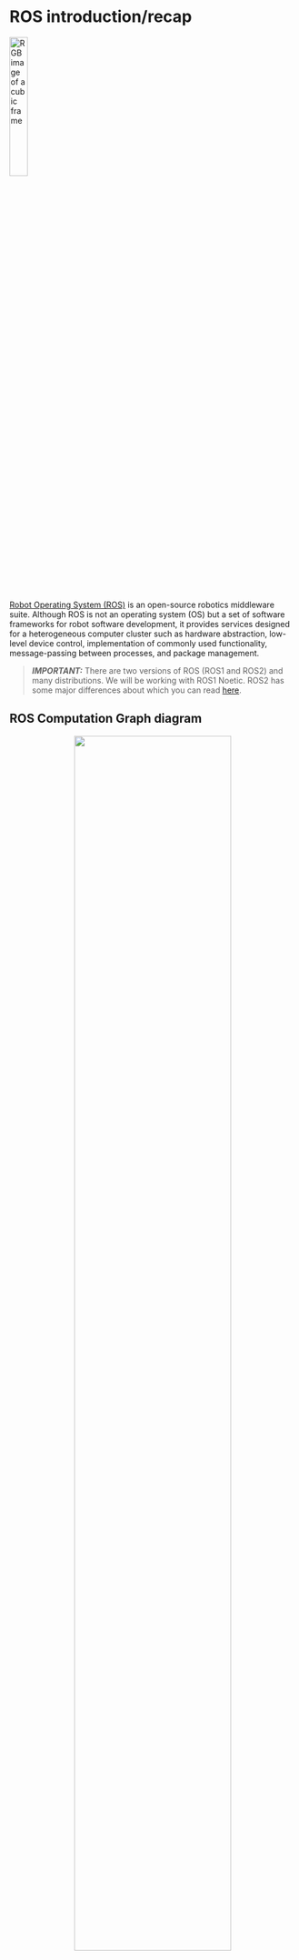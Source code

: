 # ROS introduction/recap

<img src="https://upload.wikimedia.org/wikipedia/commons/thumb/b/bb/Ros_logo.svg/300px-Ros_logo.svg.png" alt="RGB image of a cubic frame" title="RGB image of a cubic frame" width=25%>

[Robot Operating System (ROS)](https://en.wikipedia.org/wiki/Robot_Operating_System) is an open-source robotics middleware suite. Although ROS is not an operating system (OS) but a set of software frameworks for robot software development, it provides services designed for a heterogeneous computer cluster such as hardware abstraction, low-level device control, implementation of commonly used functionality, message-passing between processes, and package management.

> **_IMPORTANT:_**  There are two versions of ROS (ROS1 and ROS2) and many distributions. We will be working with ROS1 Noetic. ROS2 has some major differences about which you can read [here](https://roboticsbackend.com/ros1-vs-ros2-practical-overview/).

## ROS Computation Graph diagram

<p align="center">
<img src="https://res.cloudinary.com/dbzzslryr/image/upload/v1596181676/ros_master_communication_znqheg.png" alt="" title="" width=74%>
</p>

- **Nodes**: Nodes are processes that perform computation.

- **Master**: The ROS Master provides name registration and lookup to the rest of the Computation Graph. Without the Master, nodes would not be able to find each other, exchange messages, or invoke services.

- **Parameter Server**: The Parameter Server allows data to be stored by key in a central location.

- **Messages**: Nodes communicate with each other by passing messages. A message is simply a data structure, comprising typed fields.

- **Topics**: Messages are routed via a transport system with publish / subscribe semantics. A node sends out a message by publishing it to a given topic. The topic is a name that is used to identify the content of the message. A node that is interested in a certain kind of data will subscribe to the appropriate topic.

- **Services**: The publish / subscribe model is a very flexible communication paradigm, but its many-to-many, one-way transport is not appropriate for request / reply interactions, which are often required in a distributed system. Request / reply is done via services, which are defined by a pair of message structures: one for the request and one for the reply.

- **Bags**: Bags are a format (.bag) for saving and playing back ROS message data.

> **HINT:**  You can read more about ROS concepts [here](http://wiki.ros.org/ROS/Concepts).

> **HINT:**  Installation instructions for ROS1 can be found [here](http://wiki.ros.org/ROS/Tutorials/InstallingandConfiguringROSEnvironment). You can also use official ROS [docker images](https://hub.docker.com/_/ros).

## Catkin workspace and packages:
While working with ROS, you will be working inside a catkin workspace. Catkin workspace is a folder where you modify, build, and install catkin packages. Workspace lets you build multiple catkin packages together all at once. ROS nodes are written inside the catkin packages.

Before creating a catkin workspace make sure to source the ROS environment setup file to have access to ROS commands:
```bash
source /opt/ros/[YOUR_ROS_DISTRO]/setup.bash
```

To create a catkin workspace you have to create a directory with `src` folder and run `catkin_make`:
```bash
mkdir -p catkin_ws/src
cd catkin_ws
catkin_make
```

The catkin packages should reside inside `src` folder. To build the ROS nodes (catkin packages) you have to run the same command in the same directory as above:
```bash
catkin_make
```

After building you have to source the environment variables. **Remember that you have to do that in every terminal in which you want to use the built code. Note that you should do that after every building operation to use newly built code.**
```bash
source devel/setup.bash
```

## Running nodes:

Before the execution of any node, you have to start a ROS system:
```bash
roscore
```

Running a single node:
```bash
rosrun [PACKAGE] [NODE_NAME]
```

Running a .launch file (with the use of .launch file you can, e.g. run multiple nodes with one command):
```bash
roslaunch [PACKAGE] [FILENAME].launch
```

## Working with topics:
Display the list of available topics:
```bash
rostopic list
```

Display the information about a specific topic: 
```bash
rostopic info [TOPIC]
```

Read messages published to the topic: 
```bash
rostopic echo [TOPIC]
```

Publish message to the topic: 
```bash
rostopic pub [TOPIC] [MSG_TYPE] [ARGS]
```

## Bags
A bag is a file format in ROS for storing ROS message data. ROS messages can can be recorded inside bag files and played back in ROS. They provide a convenient way for testing the developed code and creating datasets.

Play back the contents of a file:
```bash
rosbag play [BAG_FILE_PATH].bag
```

Display a summary of the contents of the bag file:
```bash
rosbag info [BAG_FILE_PATH].bag
```

> **HINT:**  More informations about ROS and more ROS tutorials can be found [here](http://wiki.ros.org/ROS/Tutorials).

# Point Clouds

A [point cloud](https://en.wikipedia.org/wiki/Point_cloud) is a discrete set of data points in space. The points may represent a 3D shape, object or scene. Each point position has its set of Cartesian coordinates (X, Y, Z). Point clouds are generally produced by 3D scanners, LIDARs or by photogrammetry software.

## Example data

![](https://upload.wikimedia.org/wikipedia/commons/thumb/4/4c/Point_cloud_torus.gif/220px-Point_cloud_torus.gif)
<img src="https://velodynelidar.com/wp-content/uploads/2020/07/A-Guide-to-Lidar-Wavelengths-Velodyne-Lidar-AlphaPrime-1.jpg" alt="RGB image of a cubic frame" title="RGB image of a cubic frame" height=221>

<!-- ## ROS point cloud message
ROS message for handling point clouds is PointCloud2 message from sensor_msgs subpackage:
```
# This message holds a collection of N-dimensional points, which may
# contain additional information such as normals, intensity, etc. The
# point data is stored as a binary blob, its layout described by the
# contents of the "fields" array.

# The point cloud data may be organized 2d (image-like) or 1d
# (unordered). Point clouds organized as 2d images may be produced by
# camera depth sensors such as stereo or time-of-flight.

# Time of sensor data acquisition, and the coordinate frame ID (for 3d
# points).
Header header

# 2D structure of the point cloud. If the cloud is unordered, height is
# 1 and width is the length of the point cloud.
uint32 height
uint32 width

# Describes the channels and their layout in the binary data blob.
PointField[] fields

bool    is_bigendian # Is this data bigendian?
uint32  point_step   # Length of a point in bytes
uint32  row_step     # Length of a row in bytes
uint8[] data         # Actual point data, size is (row_step*height)

bool is_dense        # True if there are no invalid points
``` -->

# Point Cloud Library (PCL)
<img src="https://upload.wikimedia.org/wikipedia/commons/4/4a/Pcl_%28PointClouds_library%29_logo_with_text.png" alt="RGB image of a cubic frame" title="RGB image of a cubic frame" width=14%>

The [Point Cloud Library (PCL)](https://pointclouds.org/) is a standalone, open-source library for 2D/3D image and point cloud processing. The library contains algorithms for filtering, feature estimation, surface reconstruction, 3D registration, model fitting, object recognition, and segmentation. We will use PCL C++ API. There is a small [python binding to the PCL library](https://github.com/strawlab/python-pcl), but is it no longer maintained and the functionalities are limited.

> **HINT:**  PCL documentation can be found [here](https://pointclouds.org/documentation/).

> **HINT:**  PCL tutorials can be found [here](https://pcl.readthedocs.io/projects/tutorials/en/master/). Using PCL in ROS is described [here](https://github.com/methylDragon/pcl-ros-tutorial/blob/master/PCL%20Reference%20with%20ROS.md).

<!-- ## PCL installation:
Install PCL for ROS:
```bash
sudo apt install ros-[YOUR_ROS_DISTRO]-pcl-ros
```

Install useful PCL command line tools:
```bash
sudo apt install pcl-tools
``` -->

<!-- ## ROS package setup for PCL:
For the most general setup: 

Add these lines in `CMakeLists.txt`:

```cmake
find_package(PCL REQUIRED)
include_directories(${PCL_INCLUDE_DIRS})
link_directories(${PCL_LIBRARY_DIRS})
add_definitions(${PCL_DEFINITIONS})
target_link_libraries(YOUR_NODE_NAME ${catkin_LIBRARIES} ${PCL_LIBRARIES})
```

Add the following lines to `package.xml`:
```xml
<build_depend>pcl_conversions</build_depend>
<build_depend>pcl_ros</build_depend>
<exec_depend>pcl_conversions</exec_depend>
<exec_depend>pcl_ros</exec_depend>
``` -->

## `pcl::PointCloud<PointT>` type
[pcl::PointCloud\<PointT>](https://pointclouds.org/documentation/singletonpcl_1_1_point_cloud.html) is the core point cloud class in the PCL library. It can be templated on any of the Point types listed in [point_types.hpp](https://pointclouds.org/documentation/point__types_8hpp_source.html), e.g.:
- **PointXYZ** - float x, y, z coordinates
- **PointXYZI** - float x, y, z coordinates and intensity
- **PointXYZRGB** - float x, y, z coordinates and rgb color

The points in the pcl::PointCloud<PointT> are stored in a `points` field as a vector.

Clouds in PCL are usually handled using [smart pointers](https://en.cppreference.com/book/intro/smart_pointers), e.g.:
```cpp
pcl::PointCloud<pcl::PointXYZ>::Ptr pcl_cloud
```

<!-- Converting between the ROS's sensor_msgs/PointCloud2 class and the point cloud template pcl::PointCloud\<PointT> class can be done with [`pcl::fromROSMsg`](http://docs.ros.org/en/indigo/api/pcl_conversions/html/namespacepcl.html#af662c7d46db4cf6f7cfdc2aaf4439760) and [`pcl::toROSMsg`](http://docs.ros.org/en/indigo/api/pcl_conversions/html/namespacepcl.html#af2c39730f92ade1603c55d45265e386d) from `pcl_conversions` package. -->

## PCD (Point Cloud Data)
[PCD (Point Cloud Data)](https://pointclouds.org/documentation/tutorials/pcd_file_format.html) is the primary data format in PCL. Point cloud can be saved in .pcd format with `pcl::io::savePCDFile` function. Point clouds saved in `.pcd` format can be displayed with the use of `pcl_viewer` command line tool from `pcl_tools` package. You can test it by downloading the example `.pcd` file and running the `pcl_viewer`:
```bash
wget https://raw.githubusercontent.com/PointCloudLibrary/pcl/master/test/bunny.pcd
pcl_viewer bunny.pcd
```

Point cloud in `.pcd` format can be loaded in code with `pcl::io::loadPCDFile` function.

The other common data formats for point clouds are: [.ply](https://en.wikipedia.org/wiki/PLY_(file_format)), [.las](https://www.asprs.org/divisions-committees/lidar-division/laser-las-file-format-exchange-activities), [.obj](https://en.wikipedia.org/wiki/Wavefront_.obj_file), [.stl](https://en.wikipedia.org/wiki/STL_(file_format)), [.off](https://en.wikipedia.org/wiki/OFF_(file_format)).

## Usage interface
Most of the PCL's functionalities (e.g., filters, segmentations) follow similar usage interface:
 - use `.setInputCloud()` to set the input cloud
 - set functionality-specific parameters with `.set...()`
 - depending on the functionality call `.compute()`, `.align()`, `.filter()`, etc. to get the output.

### PassThrough filter example:
(Passthrough filter filters values inside or outside a specified range in one dimension)

```cpp
pcl::PassThrough<PointT> filter;
filter.setInputCloud(input_cloud);
filter.setFilterFieldName("x");
filter.setFilterLimits(0.0, 5.0);
filter.filter(output_cloud);
```

# Exercises

## Data download
Download the .bag files from following links:
- https://drive.google.com/file/d/1BzrYD6691-iUnGSD2Jg6k95rEmkvwUsA/view?usp=sharing
- https://drive.google.com/file/d/1tP4JcVKj01HjQlGjOjdV2N5Dx35lSmZe/view?usp=sharing

## Docker container setup
To make things easier the docker image with PCL was prepared. 

1. Download the docker image from [here](https://drive.google.com/file/d/1kLDAAXiD1VklGuJxyVQcs0wF5eJf5ya-/view?usp=sharing)

2. Load the image:

```bash
docker load < ros_noetic_pcl.tar
```

2. Add access to desktop environment for docker container
```bash
xhost +local:'docker inspect --format='.Config.Hostname' MP_PCL'
```

3. Run new docker container
```bash
docker run -it \
    --net=host \
    --env=DISPLAY=$DISPLAY \
    --env=NVIDIA_VISIBLE_DEVICES=all \
    --env=NVIDIA_DRIVER_CAPABILITIES=all \
    --volume=/tmp/.X11-unix:/tmp/.X11-unix:ro \
    --volume=/home/student/mp_docker:/home/share:rw \
    --env="QT_X11_NO_MITSHM=1" \
    --env="XAUTHORITY=$XAUTH" \
    --volume="$XAUTH:$XAUTH" \
    --privileged \
    --workdir=/home \
    --name=MP_PCL \
    ros_noetic_pcl:latest \
    bash
```

> **NOTE:**  You will be able to exchange the data between the host machine and container using the shared folder: `/home/student/mp_docker:/home/share`.

4. To attach to a container in different terminal you can run:
```bash
docker exec -it MP_PCL bash
```

## ROS package setup
1. Create a catkin workspace.
```bash
mkdir -p catkin_ws/src
cd catkin_ws
catkin_make
``` 

2. Clone the prepared ROS package to the workspace
```bash
cd src
git clone https://github.com/dmn-sjk/mp_pcl.git
```

3. Build the package and source the environment
```bash
cd ..
catkin_make
source devel/setup.bash
```

## Task 1 - Create a range image from point cloud

> **NOTE:**  Keep in mind that both PCL and OpenCV had to be installed and configured for the project beforehand.

<p align="center">
<img src="_images/range_image_visu.png" alt="https://www.researchgate.net/publication/221908957/figure/fig2/AS:667827468001297@1536233884674/Range-image-generation-from-laser-scanner-point-cloud.jpg" title="" width=70%>
</p>

Range images are commonly used representations for 3D LiDAR point cloud processing in the field of autonomous driving. The 2D image view is a more compact representation and can be more convenient to use. The range image is an image on which every pixel is a distance (range) between the obstacle and the sensor. 

The task is to fill the pixels of an image with the range values from the LiDAR point cloud to create a range image. The sensor data is from [ouster OS1-128](https://data.ouster.io/downloads/datasheets/datasheet-rev7-v3p0-os1.pdf) LiDAR. Dimensions of the image (1024x128) refer to parameters of the used LiDAR sensor **(horizontal resolution: 1024, vertical resolution: 128).** Vertical field of view of the sensor is $\pm$ 22.5 $^\circ$.

### How to generate a range image from point cloud?
> [Tao et al., Detailed Analysis on Generating the Range Image for LiDAR Point Cloud Processing. Electronics 2021, 10, 1224.](https://www.mdpi.com/2079-9292/10/11/1224)

Given a point's 3D Cartesian coordindates (x, y, z), we need to calculate the spherical coordinates (the range r, the azimuth angle &theta; and the elevation angle &phi;):

<p align="center">
<img src="_images/spherical_visu.png" alt="https://www.mathworks.com/help/matlab/ref/math_cartsph.png" title="" width=30%>
</p>

<p align="center">
<img src="_images/spherical.png" alt="" title="" width=30%>
</p>

Let u and v represent the column and row index of the range image. Ideally, the center column of the range image should point to the vehicle’s heading direction. Therefore, the column index u can be calculated as:
<p align="center">
<img src="_images/u.png" alt="" title="" width=30%>
</p>
where ⌊·⌋ is the floor operator, w is the width of the range image.

If we define &phi;<sub>up</sub> and &phi;<sub>down</sub> as the maximum and minimum elevation angles, we have:
<p align="center">
<img src="_images/v.png" alt="" title="" width=30%>
</p>

Steps:
1. Open `src/ex1.cpp` file from cloned package (I suggest using  the remote explorer extension for VS code to attach to a running container).
2. Calculate the range, horizontal angle (azimuth angle) and vertical angle (elevation angle) of the laser beam for each point. Use [atan2](https://cplusplus.com/reference/cmath/atan2/) function for arctan calculation to handle angles greater than $\pm$π/2.
3. Calculate the pixel location on the image for each point.
4. If the value of range is higher than 50 m, set it to 50 m.
5. Normalize pixel values from 0-50 to 0-255.
6. To check the results run the roslaunch and play back the LiDAR data recorded in `ouster.bag`. The range image is published and should be visible in the visuzalization tool `rviz`.

```bash
roslaunch mp_pcl ex1.launch
``` 
```bash
rosbag play --loop ouster.bag
``` 
> **NOTE:**  `--loop` flag makes the rosbag play in a loop.

Expected result:
<img src="_images/mp_pcl1.png" alt="" title="" width=100%>

## Task 2 - Detecting the cones in the point cloud with the use of PCL

<p align="center">
    <img src="https://fs-driverless.github.io/Formula-Student-Driverless-Simulator/v2.2.0/images/banner.png" alt="" title="" width=70%>
</p>

Your task is to detect the cones in the cloud and estimate their center points. The LiDAR data was simulated and recorded from the [Formula Student Driverless Simulator](https://fs-driverless.github.io/Formula-Student-Driverless-Simulator/v2.2.0/).

1. Open `src/ex2.cpp` file from the cloned package.
2. Complete the `filter` function to downsample the point cloud (reduce the number of points, to make the point cloud processing faster) with a voxel filter. 

    Voxel filter creates a 3D voxel grid (think about a voxel grid as a set of tiny 3D boxes in space) over the input point cloud data. Then, in each voxel (i.e., 3D box), all the points present will be approximated (i.e., downsampled) with their centroid.

    Use [`pcl::VoxelGrid`](https://pointclouds.org/documentation/classpcl_1_1_voxel_grid.html) class. The leaf size (voxel dimensions) can be set with the `.setLeafSize()` method. Observe how different leaf size values affect the output cloud.
3. Complete the `remove_ground` function to remove the ground from the point cloud, to be able to segment the cones in the next steps. Since it is the data from simulation with perfectly flat ground, you could just limit the value of points in the `Z` axis. However, to get familiar with PCL, fit the plane to the point cloud with [RANSAC](https://en.wikipedia.org/wiki/Random_sample_consensus) algorithm using [pcl::SACSegmentation](https://pointclouds.org/documentation/classpcl_1_1_s_a_c_segmentation.html) and extract "inlier points" from the original cloud with [pcl::ExtractIndices](https://pointclouds.org/documentation/classpcl_1_1_extract_indices_3_01pcl_1_1_p_c_l_point_cloud2_01_4.html). The inlier points are the points that approximately lay on the fitted plane (the ground).
4. Complete the `get_cluster_indices` function. Use Euclidean clustering ([pcl::EuclideanClusterExtraction](https://pointclouds.org/documentation/classpcl_1_1_euclidean_cluster_extraction.html)) to cluster points of each cone.

    Euclidean clustering segments a point cloud by grouping points within a specified distance threshold into distinct clusters based on their spatial proximity.


5. Complete `get_cones_centers_cloud` function. Get a single center point of each cone, by calculating the average position of points in each cone cluster. You can calculate the average of each dimension manually or use [pcl::CentroidPoint](http://pointclouds.org/documentation/classpcl_1_1_centroid_point.html). 

<!-- Keep in mind that `output_cluster_indices` is a vector of `pcl::PointIndices`. Single `pcl::PointIndices` has point indices from a single cluster (`pcl::PointIndices.indices` - another vector).  -->
6. To check the results run the roslaunch and playback the data from `fsds_lidar.bag`:

```bash
roslaunch mp_pcl ex2.launch
``` 

```bash
rosbag play --loop fsds_lidar.bag
```

The final result should look like this (white points - unprocessed cloud, blue points - downsampled cloud without ground points, red points - centers of cones):

<p align="center">
<img src="_images/mp_pcl2.png" alt="" title="" width=50%>
</p>

<!-- [1]: <https://en.wikipedia.org/wiki/Point_cloud> "Point cloud on wikipedia"
[2]: <https://velodynelidar.com/wp-content/uploads/2020/07/A-Guide-to-Lidar-Wavelengths-Velodyne-Lidar-AlphaPrime-1.jpg> "Point cloud image from velodyne" -->